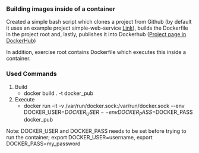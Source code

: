 ### Building images inside of a container

Created a simple bash script which clones a project from Github (by default it uses an example
project simple-web-service [Link](https://github.com/docker-hy/material-applications/tree/main/simple-web-service)),
builds the Dockerfile in the project root and, lastly, publishes it into Dockerhub 
([Project page in DockerHub](https://hub.docker.com/repository/docker/mikkolep/devops-with-docker-part3-ex2))

In addition, exercise root contains Dockerfile which executes this inside a container.

### Used Commands
1. Build 
    - docker build . -t docker_pub
2. Execute
    - docker run -it -v /var/run/docker.sock:/var/run/docker.sock --env DOCKER_USER=$DOCKER_USER --env DOCKER_PASS=$DOCKER_PASS docker_pub
   
Note: DOCKER_USER and DOCKER_PASS needs to be set before trying to run the container; export DOCKER_USER=username, 
export DOCKER_PASS=my_password

